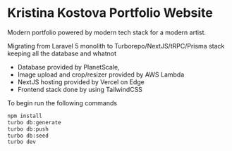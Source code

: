 # Kristina Kostova Portfolio Website

Modern portfolio powered by modern tech stack for a modern artist.

Migrating from Laravel 5 monolith to Turborepo/NextJS/tRPC/Prisma stack keeping all the database and whatnot

- Database provided by PlanetScale,
- Image upload and crop/resizer provided by AWS Lambda
- NextJS hosting provided by Vercel on Edge
- Frontend stack done by using TailwindCSS

To begin run the following commands

```bash
npm install
turbo db:generate
turbo db:push
turbo db:seed
turbo dev
```

